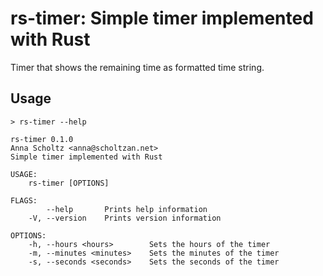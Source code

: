 # rs-timer: Simple timer implemented with Rust

Timer that shows the remaining time as formatted time string.

## Usage

```
> rs-timer --help                                                                 

rs-timer 0.1.0
Anna Scholtz <anna@scholtzan.net>
Simple timer implemented with Rust

USAGE:
    rs-timer [OPTIONS]

FLAGS:
        --help       Prints help information
    -V, --version    Prints version information

OPTIONS:
    -h, --hours <hours>        Sets the hours of the timer
    -m, --minutes <minutes>    Sets the minutes of the timer
    -s, --seconds <seconds>    Sets the seconds of the timer
```
